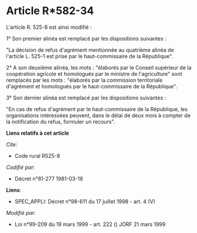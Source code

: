 # Article R*582-34

L'article R. 525-8 est ainsi modifié :

1° Son premier alinéa est remplacé par les dispositions suivantes :

"La décision de refus d'agrément mentionnée au quatrième alinéa de l'article L. 525-1 est prise par le haut-commissaire de la
République".

2° A son deuxième alinéa, les mots : "élaborés par le Conseil supérieur de la coopération agricole et homologués par le
ministre de l'agriculture" sont remplacés par les mots : "élaborés par la commission territoriale d'agrément et homologués
par le haut-commissaire de la République".

3° Son dernier alinéa est remplacé par les dispositions suivantes :

"En cas de refus d'agrément par le haut-commissaire de la République, les organisations intéressées peuvent, dans le délai de
deux mois à compter de la notification du refus, formuler un recours".

**Liens relatifs à cet article**

_Cite_:

  - Code rural R525-8

_Codifié par_:

  - Décret n°81-277 1981-03-18

**Liens**:

  - SPEC_APPLI: Décret n°98-611 du 17 juillet 1998 - art. 4 (V)

_Modifié par_:

  - Loi n°99-209 du 19 mars 1999 - art. 222 () JORF 21 mars 1999
